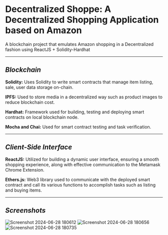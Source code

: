 # Decentralized Shoppe: A Decentralized Shopping Application based on Amazon

A blockchain project that emulates Amazon shopping in a Decentralized fashion using ReactJS + Solidity-Hardhat

***
## *Blockchain*

**Solidity:** Uses Solidity to write smart contracts that manage item listing, sale, user data storage on-chain.

**IPFS:** Used to store media in a decentralized way such as product images to reduce blockchain cost.

**Hardhat:** Framework used for building, testing and deploying smart contracts on local blockchain node.

**Mocha and Chai:** Used for smart contract testing and task verification.

***
## *Client-Side Interface*

**ReactJS:** Utilized for building a dynamic user interface, ensuring a smooth shopping experience, along with effective communication to the Metamask Chrome Extension.

**Ethers.js:** Web3 library used to communicate with the deployed smart contract and call its various functions to accomplish tasks such as listing and buying items.

***

## *Screenshots*
![Screenshot 2024-06-28 180612](https://github.com/sdivjot/Decentralized-Shoppe/assets/124669605/e2a59719-8bea-43d7-b793-15215331ace5)
![Screenshot 2024-06-28 180656](https://github.com/sdivjot/Decentralized-Shoppe/assets/124669605/ae0a9e18-dc95-4472-afa2-507e79da6f2e)
![Screenshot 2024-06-28 180735](https://github.com/sdivjot/Decentralized-Shoppe/assets/124669605/9e5534a8-32c9-473a-b7c5-6afadd039261)
